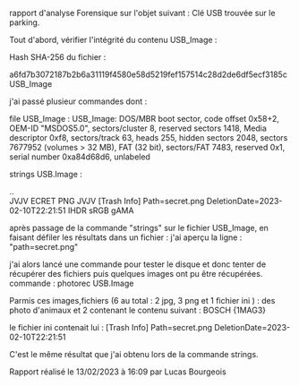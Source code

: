 rapport d'analyse Forensique sur l'objet suivant : Clé USB trouvée sur le parking.

Tout d'abord, vérifier l'intégrité du contenu USB_Image :

Hash SHA-256 du fichier : 
 
a6fd7b3072187b2b6a31119f4580e58d5219fef157514c28d2de6df5ecf3185c  USB_Image

j'ai passé plusieur commandes dont :

file USB_Image :
USB_Image: DOS/MBR boot sector, code offset 0x58+2, OEM-ID "MSDOS5.0", sectors/cluster 8, reserved sectors 1418, 
Media descriptor 0xf8, sectors/track 63, heads 255, hidden sectors 2048, sectors 7677952 (volumes > 32 MB), 
FAT (32 bit), sectors/FAT 7483, reserved 0x1, serial number 0xa84d68d6, unlabeled

strings USB.Image :

..         
JVJV
ECRET  PNG 
JVJV
[Trash Info]
Path=secret.png
DeletionDate=2023-02-10T22:21:51
IHDR
sRGB
gAMA


après passage de la commande "strings" sur le fichier USB_Image, en faisant défiler les résultats dans un fichier : 
j'ai aperçu la ligne : "path=secret.png"

j'ai alors lancé une commande pour tester le disque et donc tenter de récupérer des fichiers puis quelques images 
ont pu être récupérées.
commande : 
photorec USB.Image

Parmis ces images,fichiers (6 au total : 2 jpg, 3 png et 1 fichier ini ) : des photo d'animaux 
et 2 contenant le contenu suivant : BOSCH {1MAG3}

le fichier ini contenait lui : 
[Trash Info]
Path=secret.png
DeletionDate=2023-02-10T22:21:51

C'est le même résultat que j'ai obtenu lors de la commande strings.


Rapport réalisé le 13/02/2023 à 16:09 par Lucas Bourgeois

